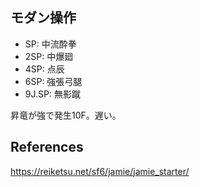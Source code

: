## モダン操作

- SP: 中流酔拳
- 2SP: 中爆廻
- 4SP: 点辰
- 6SP: 強張弓腿
- 9J.SP: 無影蹴

昇竜が強で発生10F。遅い。

## References

https://reiketsu.net/sf6/jamie/jamie_starter/
